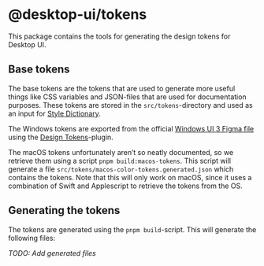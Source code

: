 # @desktop-ui/tokens

This package contains the tools for generating the design tokens for Desktop UI.

## Base tokens

The base tokens are the tokens that are used to generate more useful things like CSS variables and JSON-files that are used for documentation purposes. These tokens are stored in the `src/tokens`-directory and used as an input for [Style Dictionary](https://amzn.github.io/style-dictionary/#/).

The Windows tokens are exported from the official [Windows UI 3 Figma file](https://www.figma.com/community/file/1159947337437047524) using the [Design Tokens](https://www.figma.com/community/plugin/888356646278934516)-plugin.

The macOS tokens unfortunately aren’t so neatly documented, so we retrieve them using a script `pnpm build:macos-tokens`. This script will generate a file `src/tokens/macos-color-tokens.generated.json` which contains the tokens. Note that this will only work on macOS, since it uses a combination of Swift and Applescript to retrieve the tokens from the OS.

## Generating the tokens

The tokens are generated using the `pnpm build`-script. This will generate the following files:

_TODO: Add generated files_
